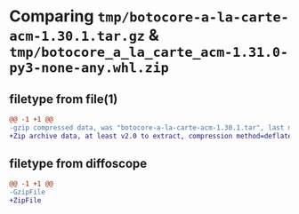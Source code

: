 # Comparing `tmp/botocore-a-la-carte-acm-1.30.1.tar.gz` & `tmp/botocore_a_la_carte_acm-1.31.0-py3-none-any.whl.zip`

## filetype from file(1)

```diff
@@ -1 +1 @@
-gzip compressed data, was "botocore-a-la-carte-acm-1.30.1.tar", last modified: Thu Jul  6 01:44:46 2023, max compression
+Zip archive data, at least v2.0 to extract, compression method=deflate
```

## filetype from diffoscope

```diff
@@ -1 +1 @@
-GzipFile
+ZipFile
```

